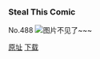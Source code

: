 ### Steal This Comic
No.488
![图片不见了~~~](https://imgs.xkcd.com/comics/steal_this_comic.png)

[原址](https://xkcd.com//488) [下载](https://imgs.xkcd.com/comics/steal_this_comic.png)

